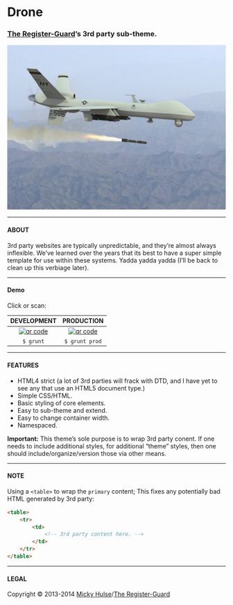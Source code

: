 # Drone

### [The Register-Guard](http://registerguard.com)’s 3rd party sub-theme.

![Drone](drone.jpg)

---

#### ABOUT

3rd party websites are typically unpredictable, and they’re almost always inflexible. We’ve learned over the years that its best to have a super simple template for use within these systems. Yadda yadda yadda (I’ll be back to clean up this verbiage later).

---

#### Demo

Click or scan:

DEVELOPMENT | PRODUCTION
:-: | :-:
[![qr code](http://chart.apis.google.com/chart?cht=qr&chl=http://registerguard.github.io/drone/dev/&chs=240x240)](http://registerguard.github.io/drone/dev/) | [![qr code](http://chart.apis.google.com/chart?cht=qr&chl=http://registerguard.github.io/drone/prod/&chs=240x240)](http://registerguard.github.io/drone/prod/)
`$ grunt` | `$ grunt prod`

---

#### FEATURES

* HTML4 strict (a lot of 3rd parties will frack with DTD, and I have yet to see any that use an HTML5 document type.)
* Simple CSS/HTML.
* Basic styling of core elements.
* Easy to sub-theme and extend.
* Easy to change container width.
* Namespaced.

**Important:** This theme’s sole purpose is to wrap 3rd party conent. If one needs to include additional styles, for additional “theme” styles, then one should include/organize/version those via other means.

---

#### NOTE

Using a `<table>` to wrap the `primary` content; This fixes any potentially bad HTML generated by 3rd party:

```html
<table>
	<tr>
		<td>
			<!-- 3rd party content here. -->
		</td>
	</tr>
</table>
```

---

#### LEGAL

Copyright © 2013-2014 [Micky Hulse](http://hulse.me)/[The Register-Guard](http://www.registerguard.com)
